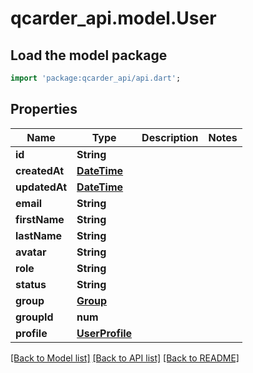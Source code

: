 # qcarder_api.model.User

## Load the model package
```dart
import 'package:qcarder_api/api.dart';
```

## Properties
Name | Type | Description | Notes
------------ | ------------- | ------------- | -------------
**id** | **String** |  | 
**createdAt** | [**DateTime**](DateTime.md) |  | 
**updatedAt** | [**DateTime**](DateTime.md) |  | 
**email** | **String** |  | 
**firstName** | **String** |  | 
**lastName** | **String** |  | 
**avatar** | **String** |  | 
**role** | **String** |  | 
**status** | **String** |  | 
**group** | [**Group**](Group.md) |  | 
**groupId** | **num** |  | 
**profile** | [**UserProfile**](UserProfile.md) |  | 

[[Back to Model list]](../README.md#documentation-for-models) [[Back to API list]](../README.md#documentation-for-api-endpoints) [[Back to README]](../README.md)


